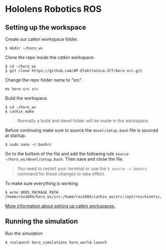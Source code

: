 # Hololens Robotics ROS

## Setting up the workspace

Create our catkin workspace folder.

```
$ mkdir ~/horo_ws
```

Clone the repo inside the catkin workspace.

```
$ cd ~/horo_ws
$ git clone https://github.com/AP-Elektronica-ICT/horo-src.git
```

Change the repo folder name to "src".

```
mv horo-src src
```

Build the workspace.

```
$ cd ~/horo_ws
$ catkin_make
```
> Normally a build and devel folder will be made in the workspace.

Before continuing make sure to source the `devel/setup.bash` file is sourced at startup.

```
$ sudo nano ~/.bashrc
```

Go to the bottom of the file and add the following rule `source ~/horo_ws/devel/setup.bash`. Then save and close the file.
> You need to restart your terminal or use the `$ source ~/.bashrc` command for these changes to take effect.

To make sure everything is working.

```
$ echo $ROS_PACKAGE_PATH
/home/ros1604/horo_ws/src:/home/ros1604/catkin_ws/src:/opt/ros/kinetic/share
```
[More information about setting up catkin workspaces.](http://wiki.ros.org/catkin/Tutorials/create_a_workspace)

## Running the simulation

Run the simulation

```
$ roslaunch horo_simulations horo_world.launch
```